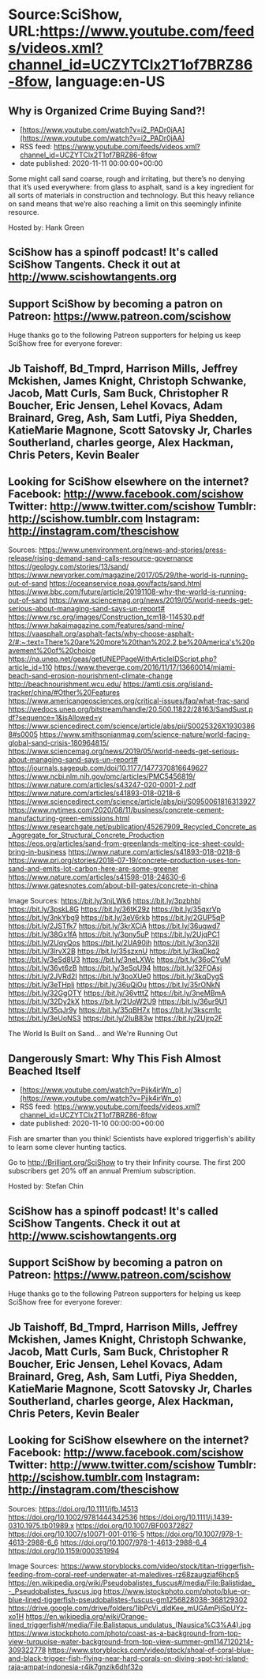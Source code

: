 # Source:SciShow, URL:https://www.youtube.com/feeds/videos.xml?channel_id=UCZYTClx2T1of7BRZ86-8fow, language:en-US

## Why is Organized Crime Buying Sand?!
 - [https://www.youtube.com/watch?v=i2_PADr0jAA](https://www.youtube.com/watch?v=i2_PADr0jAA)
 - RSS feed: https://www.youtube.com/feeds/videos.xml?channel_id=UCZYTClx2T1of7BRZ86-8fow
 - date published: 2020-11-11 00:00:00+00:00

Some might call sand coarse, rough and irritating, but there’s no denying that it’s used everywhere: from glass to asphalt, sand is a key ingredient for all sorts of materials in construction and technology.  But this heavy reliance on sand means that we’re also reaching a limit on this seemingly infinite resource.

Hosted by: Hank Green

SciShow has a spinoff podcast! It's called SciShow Tangents. Check it out at http://www.scishowtangents.org
----------
Support SciShow by becoming a patron on Patreon: https://www.patreon.com/scishow
----------
Huge thanks go to the following Patreon supporters for helping us keep SciShow free for everyone forever:

Jb Taishoff, Bd_Tmprd, Harrison Mills, Jeffrey Mckishen, James Knight, Christoph Schwanke, Jacob, Matt Curls, Sam Buck, Christopher R Boucher, Eric Jensen, Lehel Kovacs, Adam Brainard, Greg, Ash, Sam Lutfi, Piya Shedden, KatieMarie Magnone, Scott Satovsky Jr, Charles Southerland, charles george, Alex Hackman, Chris Peters, Kevin Bealer
----------
Looking for SciShow elsewhere on the internet?
Facebook: http://www.facebook.com/scishow
Twitter: http://www.twitter.com/scishow
Tumblr: http://scishow.tumblr.com
Instagram: http://instagram.com/thescishow
----------
Sources:
https://www.unenvironment.org/news-and-stories/press-release/rising-demand-sand-calls-resource-governance
https://geology.com/stories/13/sand/
https://www.newyorker.com/magazine/2017/05/29/the-world-is-running-out-of-sand
https://oceanservice.noaa.gov/facts/sand.html
https://www.bbc.com/future/article/20191108-why-the-world-is-running-out-of-sand
https://www.sciencemag.org/news/2019/05/world-needs-get-serious-about-managing-sand-says-un-report#
https://www.rsc.org/images/Construction_tcm18-114530.pdf
https://www.hakaimagazine.com/features/sand-mine/
https://vaasphalt.org/asphalt-facts/why-choose-asphalt-2/#:~:text=There%20are%20more%20than%202.2,be%20America's%20pavement%20of%20choice
https://na.unep.net/geas/getUNEPPageWithArticleIDScript.php?article_id=110
https://www.theverge.com/2016/11/17/13660014/miami-beach-sand-erosion-nourishment-climate-change
http://beachnourishment.wcu.edu/
https://amti.csis.org/island-tracker/china/#Other%20Features
https://www.americangeosciences.org/critical-issues/faq/what-frac-sand
https://wedocs.unep.org/bitstream/handle/20.500.11822/28163/SandSust.pdf?sequence=1&isAllowed=y
https://www.sciencedirect.com/science/article/abs/pii/S0025326X19303868#s0005
https://www.smithsonianmag.com/science-nature/world-facing-global-sand-crisis-180964815/
https://www.sciencemag.org/news/2019/05/world-needs-get-serious-about-managing-sand-says-un-report#
https://journals.sagepub.com/doi/10.1177/1477370816649627
https://www.ncbi.nlm.nih.gov/pmc/articles/PMC5456819/
https://www.nature.com/articles/s43247-020-0001-2.pdf
https://www.nature.com/articles/s41893-018-0218-6
https://www.sciencedirect.com/science/article/abs/pii/S0950061816313927
https://www.nytimes.com/2020/08/11/business/concrete-cement-manufacturing-green-emissions.html
https://www.researchgate.net/publication/45267909_Recycled_Concrete_as_Aggregate_for_Structural_Concrete_Production
https://eos.org/articles/sand-from-greenlands-melting-ice-sheet-could-bring-in-business
https://www.nature.com/articles/s41893-018-0218-6
https://www.pri.org/stories/2018-07-19/concrete-production-uses-ton-sand-and-emits-lot-carbon-here-are-some-greener
https://www.nature.com/articles/s41598-018-24630-6
https://www.gatesnotes.com/about-bill-gates/concrete-in-china

Image Sources:
https://bit.ly/3njLWk6
https://bit.ly/3pzbhbI
https://bit.ly/3pskL8G
https://bit.ly/36tK29z
https://bit.ly/35qxrVp
https://bit.ly/3nkYbg9
https://bit.ly/3eV6rkb
https://bit.ly/2GUP5qP
https://bit.ly/2JSTfk7
https://bit.ly/3krXCiA
https://bit.ly/36uqwd7
https://bit.ly/38Gx1fA
https://bit.ly/3pny5uP
https://bit.ly/2UjqPC1
https://bit.ly/2UqyQos
https://bit.ly/2UA90ih
https://bit.ly/3pn32iI
https://bit.ly/3lrvX2B
https://bit.ly/35szxnU
https://bit.ly/3kqDkq2
https://bit.ly/3eSd8U3
https://bit.ly/3neLXWc
https://bit.ly/36oCYuM
https://bit.ly/36vt6zB
https://bit.ly/3eSqU94
https://bit.ly/32FOAsj
https://bit.ly/2JVRd2I
https://bit.ly/3poXUe0
https://bit.ly/3kqDygS
https://bit.ly/3eTHpli
https://bit.ly/36uQiOu
https://bit.ly/35rONkN
https://bit.ly/32GgOTY
https://bit.ly/36vtttZ
https://bit.ly/3neMBmA
https://bit.ly/32Dy2kX
https://bit.ly/2UoW2U9
https://bit.ly/36ur9U1
https://bit.ly/35qJr9y
https://bit.ly/35qBH7x
https://bit.ly/3kscm1c
https://bit.ly/3eUoNS3
https://bit.ly/2IuB83w
https://bit.ly/2Ujrp2F

The World Is Built on Sand... and We're Running Out

## Dangerously Smart: Why This Fish Almost Beached Itself
 - [https://www.youtube.com/watch?v=Pjjk4irWn_o](https://www.youtube.com/watch?v=Pjjk4irWn_o)
 - RSS feed: https://www.youtube.com/feeds/videos.xml?channel_id=UCZYTClx2T1of7BRZ86-8fow
 - date published: 2020-11-10 00:00:00+00:00

Fish are smarter than you think! Scientists have explored triggerfish's ability to learn some clever hunting tactics.

Go to http://Brilliant.org/SciShow to try their Infinity course. The first 200 subscribers get 20% off an annual Premium subscription.

Hosted by: Stefan Chin

SciShow has a spinoff podcast! It's called SciShow Tangents. Check it out at http://www.scishowtangents.org
----------
Support SciShow by becoming a patron on Patreon: https://www.patreon.com/scishow
----------
Huge thanks go to the following Patreon supporters for helping us keep SciShow free for everyone forever:

Jb Taishoff, Bd_Tmprd, Harrison Mills, Jeffrey Mckishen, James Knight, Christoph Schwanke, Jacob, Matt Curls, Sam Buck, Christopher R Boucher, Eric Jensen, Lehel Kovacs, Adam Brainard, Greg, Ash, Sam Lutfi, Piya Shedden, KatieMarie Magnone, Scott Satovsky Jr, Charles Southerland, charles george, Alex Hackman, Chris Peters, Kevin Bealer
----------
Looking for SciShow elsewhere on the internet?
Facebook: http://www.facebook.com/scishow
Twitter: http://www.twitter.com/scishow
Tumblr: http://scishow.tumblr.com
Instagram: http://instagram.com/thescishow
----------
Sources:
https://doi.org/10.1111/jfb.14513
https://doi.org/10.1002/9781444342536
https://doi.org/10.1111/j.1439-0310.1975.tb01989.x
https://doi.org/10.1007/BF00372827
https://doi.org/10.1007/s10071-001-0116-5
https://doi.org/10.1007/978-1-4613-2988-6_6
https://doi.org/10.1007/978-1-4613-2988-6_4
https://doi.org/10.1159/000351994 

Image Sources: 
https://www.storyblocks.com/video/stock/titan-triggerfish-feeding-from-coral-reef-underwater-at-maledives-rz68zaugzjaf6hcp5
https://en.wikipedia.org/wiki/Pseudobalistes_fuscus#/media/File:Balistidae_-_Pseudobalistes_fuscus.jpg
https://www.istockphoto.com/photo/blue-or-blue-lined-tiggerfish-pseudobalistes-fuscus-gm1256828038-368129302
https://drive.google.com/drive/folders/1ibPcVi_dldKee_mUGAmPjiSpUYz-xo1H
https://en.wikipedia.org/wiki/Orange-lined_triggerfish#/media/File:Balistapus_undulatus_(Nausica%C3%A4).jpg
https://www.istockphoto.com/photo/coast-as-a-background-from-top-view-turquoise-water-background-from-top-view-summer-gm1147120214-309322778
https://www.storyblocks.com/video/stock/shoal-of-coral-blue-and-black-trigger-fish-flying-near-hard-corals-on-diving-spot-kri-island-raja-ampat-indonesia-r4ik7gnzik6dhf32o

